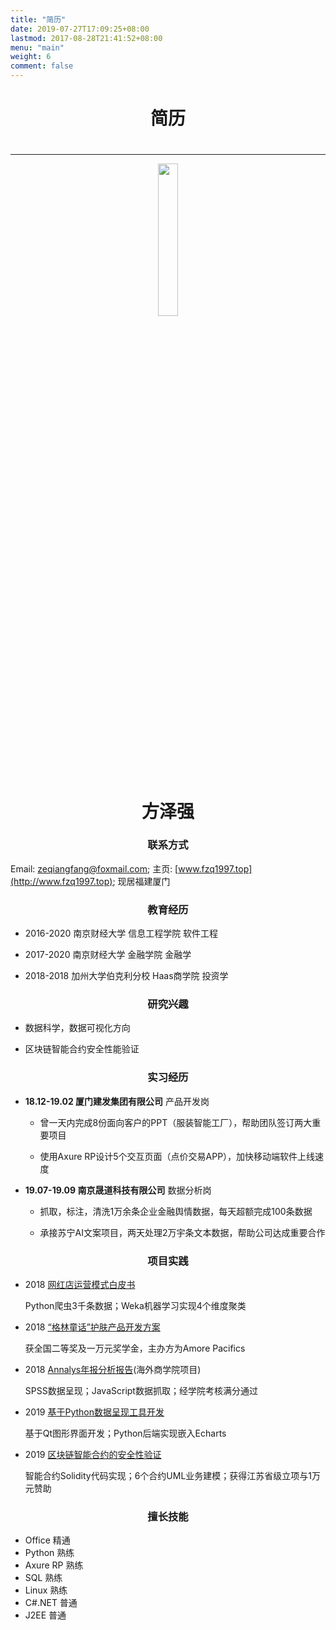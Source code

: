 ```yaml
---
title: "简历"
date: 2019-07-27T17:09:25+08:00
lastmod: 2017-08-28T21:41:52+08:00
menu: "main"
weight: 6
comment: false
---
```


<div style="text-align:center">
<h1 id="edu"> 简历 </h1>
</div>

<div style="text-align:center">
<h1 id="edu">  </h1>
</div>

---

<div style="text-align:center">
<img src="/images/Personal.jpg" style="width:25%">
</div>



<div style="text-align:center">
<h1 id="edu"> 方泽强 </h1>
</div>




<div style="text-align:center">
<h3 id="edu"> 联系方式 </h3>
</div>

Email: [zeqiangfang@foxmail.com](mailto:zeqiangfang@foxmail.com); 主页: [www.fzq1997.top](http://www.fzq1997.top); 现居福建厦门

<div style="text-align:center">
<h3 id="edu"> 教育经历 </h3>
</div>

- 2016-2020 南京财经大学      信息工程学院   软件工程

- 2017-2020 南京财经大学      金融学院      金融学

- 2018-2018 加州大学伯克利分校 Haas商学院    投资学

<div style="text-align:center">
<h3 id="edu"> 研究兴趣 </h3>
</div>

- 数据科学，数据可视化方向

- 区块链智能合约安全性能验证

<div style="text-align:center">
<h3 id="edu"> 实习经历 </h3>
</div>

- **18.12-19.02 厦门建发集团有限公司** 产品开发岗

    - 曾一天内完成8份面向客户的PPT（服装智能工厂），帮助团队签订两大重要项目

    - 使用Axure RP设计5个交互页面（点价交易APP），加快移动端软件上线速度

- **19.07-19.09 南京晟道科技有限公司** 数据分析岗

    - 抓取，标注，清洗1万余条企业金融舆情数据，每天超额完成100条数据

    - 承接苏宁AI文案项目，两天处理2万宇条文本数据，帮助公司达成重要合作

<div style="text-align:center">
<h3 id="edu"> 项目实践 </h3>
</div>

- 2018 [网红店运营模式白皮书](/doc/e-commercial.pdf)

    Python爬虫3千条数据；Weka机器学习实现4个维度聚类

- 2018 [“格林童话”护肤产品开发方案](/doc/innisfree.pdf)

    获全国二等奖及一万元奖学金，主办方为Amore Pacifics

- 2018 [Annalys年报分析报告](/doc/Annaly.pdf)(海外商学院项目)

    SPSS数据呈现；JavaScript数据抓取；经学院考核满分通过

- 2019 [基于Python数据呈现工具开发](https://github.com/Hereislittlemushroom/PyQt_Echarts_GUI)

    基于Qt图形界面开发；Python后端实现嵌入Echarts

- 2019 [区块链智能合约的安全性验证](/doc/省级重点申报书.pdf)

    智能合约Solidity代码实现；6个合约UML业务建模；获得江苏省级立项与1万元赞助

<div style="text-align:center">
<h3 id="edu"> 擅长技能 </h3>
</div>

- Office 精通
- Python 熟练
- Axure RP 熟练
- SQL 熟练
- Linux 熟练
- C#.NET 普通
- J2EE 普通